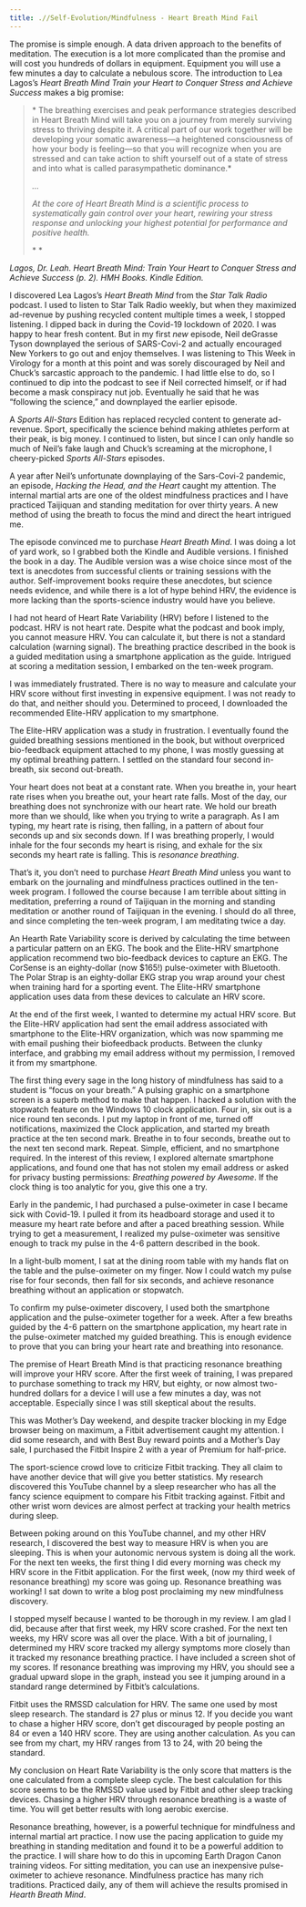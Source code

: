 ```yaml
---
title: .//Self-Evolution/Mindfulness - Heart Breath Mind Fail
---
```


The promise is simple enough. A data driven approach to the benefits of meditation. The execution is a lot more complicated than the promise and will cost you hundreds of dollars in equipment. Equipment you will use a few minutes a day to calculate a nebulous score. The introduction to Lea Lagos’s *Heart Breath Mind Train your Heart to Conquer Stress and Achieve Success* makes a big promise:

> * The breathing exercises and peak performance strategies described in Heart Breath Mind will take you on a journey from merely surviving stress to thriving despite it. A critical part of our work together will be developing your somatic awareness—a heightened consciousness of how your body is feeling—so that you will recognize when you are stressed and can take action to shift yourself out of a state of stress and into what is called parasympathetic dominance.*
>
> *…*
>
> *At the core of Heart Breath Mind is a scientific process to systematically gain control over your heart, rewiring your stress response and unlocking your highest potential for performance and positive health.*
>
> * *

*Lagos, Dr. Leah. Heart Breath Mind: Train Your Heart to Conquer Stress and Achieve Success (p. 2). HMH Books. Kindle Edition.*

I discovered Lea Lagos’s *Heart Breath Mind* from the *Star Talk Radio* podcast. I used to listen to Star Talk Radio weekly, but when they maximized ad-revenue by pushing recycled content multiple times a week, I stopped listening. I dipped back in during the Covid-19 lockdown of 2020. I was happy to hear fresh content. But in my first *new* episode, Neil deGrasse Tyson downplayed the serious of SARS-Covi-2 and actually encouraged New Yorkers to go out and enjoy themselves. I was listening to This Week in Virology for a month at this point and was sorely discouraged by Neil and Chuck’s sarcastic approach to the pandemic. I had little else to do, so I continued to dip into the podcast to see if Neil corrected himself, or if had become a mask conspiracy nut job. Eventually he said that he was “following the science,” and downplayed the earlier episode.

A *Sports All-Stars* Edition has replaced recycled content to generate ad-revenue. Sport, specifically the science behind making athletes perform at their peak, is big money. I continued to listen, but since I can only handle so much of Neil’s fake laugh and Chuck’s screaming at the microphone, I cheery-picked *Sports All-Stars* episodes.

A year after Neil’s unfortunate downplaying of the Sars-Covi-2 pandemic, an episode, *Hacking the Head, and the Heart* caught my attention. The internal martial arts are one of the oldest mindfulness practices and I have practiced Taijiquan and standing meditation for over thirty years. A new method of using the breath to focus the mind and direct the heart intrigued me.

The episode convinced me to purchase *Heart Breath Mind*. I was doing a lot of yard work, so I grabbed both the Kindle and Audible versions. I finished the book in a day. The Audible version was a wise choice since most of the text is anecdotes from successful clients or training sessions with the author. Self-improvement books require these anecdotes, but science needs evidence, and while there is a lot of hype behind HRV, the evidence is more lacking than the sports-science industry would have you believe.

I had not heard of Heart Rate Variability (HRV) before I listened to the podcast. HRV is not heart rate. Despite what the podcast and book imply, you cannot measure HRV. You can calculate it, but there is not a standard calculation (warning signal). The breathing practice described in the book is a guided meditation using a smartphone application as the guide. Intrigued at scoring a meditation session, I embarked on the ten-week program.

I was immediately frustrated. There is no way to measure and calculate your HRV score without first investing in expensive equipment. I was not ready to do that, and neither should you. Determined to proceed, I downloaded the recommended Elite-HRV application to my smartphone.

The Elite-HRV application was a study in frustration. I eventually found the guided breathing sessions mentioned in the book, but without overpriced bio-feedback equipment attached to my phone, I was mostly guessing at my optimal breathing pattern. I settled on the standard four second in-breath, six second out-breath.

Your heart does not beat at a constant rate. When you breathe in, your heart rate rises when you breathe out, your heart rate falls. Most of the day, our breathing does not synchronize with our heart rate. We hold our breath more than we should, like when you trying to write a paragraph. As I am typing, my heart rate is rising, then falling, in a pattern of about four seconds up and six seconds down. If I was breathing properly, I would inhale for the four seconds my heart is rising, and exhale for the six seconds my heart rate is falling. This is *resonance breathing*.

That’s it, you don’t need to purchase *Heart Breath Mind* unless you want to embark on the journaling and mindfulness practices outlined in the ten-week program. I followed the course because I am terrible about sitting in meditation, preferring a round of Taijiquan in the morning and standing meditation or another round of Taijiquan in the evening. I should do all three, and since completing the ten-week program, I am meditating twice a day.

An Hearth Rate Variability score is derived by calculating the time between a particular pattern on an EKG. The book and the Elite-HRV smartphone application recommend two bio-feedback devices to capture an EKG. The CorSense is an eighty-dollar (now \$165!) pulse-oximeter with Bluetooth. The Polar Strap is an eighty-dollar EKG strap you wrap around your chest when training hard for a sporting event. The Elite-HRV smartphone application uses data from these devices to calculate an HRV score.

At the end of the first week, I wanted to determine my actual HRV score. But the Elite-HRV application had sent the email address associated with smartphone to the Elite-HRV organization, which was now spamming me with email pushing their biofeedback products. Between the clunky interface, and grabbing my email address without my permission, I removed it from my smartphone.

The first thing every sage in the long history of mindfulness has said to a student is “focus on your breath.” A pulsing graphic on a smartphone screen is a superb method to make that happen. I hacked a solution with the stopwatch feature on the Windows 10 clock application. Four in, six out is a nice round ten seconds. I put my laptop in front of me, turned off notifications, maximized the Clock application, and started my breath practice at the ten second mark. Breathe in to four seconds, breathe out to the next ten second mark. Repeat. Simple, efficient, and no smartphone required. In the interest of this review, I explored alternate smartphone applications, and found one that has not stolen my email address or asked for privacy busting permissions: *Breathing powered by Awesome*. If the clock thing is too analytic for you, give this one a try.

Early in the pandemic, I had purchased a pulse-oximeter in case I became sick with Covid-19. I pulled it from its headboard storage and used it to measure my heart rate before and after a paced breathing session. While trying to get a measurement, I realized my pulse-oximeter was sensitive enough to track my pulse in the 4-6 pattern described in the book.

In a light-bulb moment, I sat at the dining room table with my hands flat on the table and the pulse-oximeter on my finger. Now I could watch my pulse rise for four seconds, then fall for six seconds, and achieve resonance breathing without an application or stopwatch.

To confirm my pulse-oximeter discovery, I used both the smartphone application and the pulse-oximeter together for a week. After a few breaths guided by the 4-6 pattern on the smartphone application, my heart rate in the pulse-oximeter matched my guided breathing. This is enough evidence to prove that you can bring your heart rate and breathing into resonance.

The premise of Heart Breath Mind is that practicing resonance breathing will improve your HRV score. After the first week of training, I was prepared to purchase something to track my HRV, but eighty, or now almost two-hundred dollars for a device I will use a few minutes a day, was not acceptable. Especially since I was still skeptical about the results.

This was Mother’s Day weekend, and despite tracker blocking in my Edge browser being on maximum, a Fitbit advertisement caught my attention. I did some research, and with Best Buy reward points and a Mother’s Day sale, I purchased the Fitbit Inspire 2 with a year of Premium for half-price.

The sport-science crowd love to criticize Fitbit tracking. They all claim to have another device that will give you better statistics. My research discovered this YouTube channel by a sleep researcher who has all the fancy science equipment to compare his Fitbit tracking against. Fitbit and other wrist worn devices are almost perfect at tracking your health metrics during sleep.

Between poking around on this YouTube channel, and my other HRV research, I discovered the best way to measure HRV is when you are sleeping. This is when your autonomic nervous system is doing all the work. For the next ten weeks, the first thing I did every morning was check my HRV score in the Fitbit application. For the first week, (now my third week of resonance breathing) my score was going up. Resonance breathing was working! I sat down to write a blog post proclaiming my new mindfulness discovery.

I stopped myself because I wanted to be thorough in my review. I am glad I did, because after that first week, my HRV score crashed. For the next ten weeks, my HRV score was all over the place. With a bit of journaling, I determined my HRV score tracked my allergy symptoms more closely than it tracked my resonance breathing practice. I have included a screen shot of my scores. If resonance breathing was improving my HRV, you should see a gradual upward slope in the graph, instead you see it jumping around in a standard range determined by Fitbit’s calculations.

Fitbit uses the RMSSD calculation for HRV. The same one used by most sleep research. The standard is 27 plus or minus 12. If you decide you want to chase a higher HRV score, don’t get discouraged by people posting an 84 or even a 140 HRV score. They are using another calculation. As you can see from my chart, my HRV ranges from 13 to 24, with 20 being the standard.

My conclusion on Heart Rate Variability is the only score that matters is the one calculated from a complete sleep cycle. The best calculation for this score seems to be the RMSSD value used by Fitbit and other sleep tracking devices. Chasing a higher HRV through resonance breathing is a waste of time. You will get better results with long aerobic exercise.

Resonance breathing, however, is a powerful technique for mindfulness and internal martial art practice. I now use the pacing application to guide my breathing in standing meditation and found it to be a powerful addition to the practice. I will share how to do this in upcoming Earth Dragon Canon training videos. For sitting meditation, you can use an inexpensive pulse-oximeter to achieve resonance. Mindfulness practice has many rich traditions. Practiced daily, any of them will achieve the results promised in *Hearth Breath Mind*.

 

 

 

 

 

 

 

 

 

 

 

 

 

 

 

 

 

 

 

 

 

 

 

 

 

 

 

 

 

 

 

 

 

 

 

 
